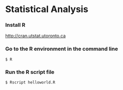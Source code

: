 # Statistical Analysis

### Install R

http://cran.utstat.utoronto.ca

### Go to the R environment in the command line
```
$ R
```
### Run the R script file
```
$ Rscript helloworld.R
```


